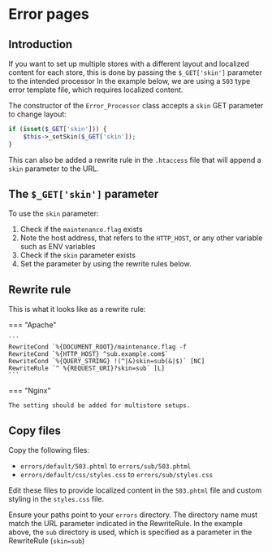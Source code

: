 # Error pages

## Introduction

If you want to set up multiple stores with a different layout and localized content for each store, this is done by passing the `$_GET['skin']` parameter to the intended processor In the example below, we are using a `503` type error template file, which requires localized content.

The constructor of the `Error_Processor` class accepts a `skin` GET parameter to change layout:

```php
if (isset($_GET['skin'])) {
    $this->_setSkin($_GET['skin']);
}
```

This can also be added a rewrite rule in the `.htaccess` file that will append a `skin` parameter to the URL.

## The `$_GET['skin']` parameter

To use the `skin` parameter:

1. Check if the `maintenance.flag` exists
2. Note the host address, that refers to the `HTTP_HOST`, or any other variable such as ENV variables
3. Check if the `skin` parameter exists
4. Set the parameter by using the rewrite rules below.

## Rewrite rule

This is what it looks like as a rewrite rule:

=== "Apache"

    ```
    RewriteCond `%{DOCUMENT_ROOT}/maintenance.flag -f
    RewriteCond `%{HTTP_HOST} ^sub.example.com$`
    RewriteCond `%{QUERY_STRING} !(^|&)skin=sub(&|$)` [NC]
    RewriteRule `^ %{REQUEST_URI}?skin=sub` [L]
    ```

=== "Nginx"

    The setting should be added for multistore setups.

## Copy files

Copy the following files:

*  `errors/default/503.phtml` to `errors/sub/503.phtml`
*  `errors/default/css/styles.css` to `errors/sub/styles.css`

Edit these files to provide localized content in the `503.phtml` file and custom styling in the `styles.css` file.

Ensure your paths point to your `errors` directory. The directory name must match the URL parameter indicated in the RewriteRule. In the example above, the `sub` directory is used, which is specified as a parameter in the RewriteRule (`skin=sub`)
